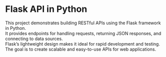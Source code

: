 # Flask API in Python

This project demonstrates building RESTful APIs using the Flask framework in Python.  
It provides endpoints for handling requests, returning JSON responses, and connecting to data sources.  
Flask’s lightweight design makes it ideal for rapid development and testing.  
The goal is to create scalable and easy-to-use APIs for web applications.
